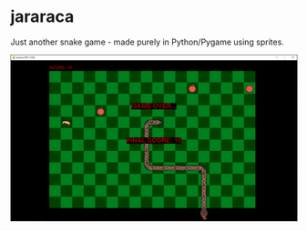 # jararaca
Just another snake game - made purely in Python/Pygame using sprites.

![alt text](https://github.com/waldr/jararaca/blob/main/screenshot.png)

